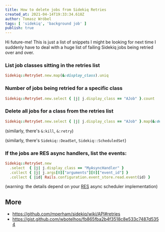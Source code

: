 ```yaml
---
title: How to delete jobs from Sidekiq Retries
created_at: 2021-04-14T19:33:34.618Z
author: Tomasz Wróbel
tags: [ 'sidekiq', 'background job' ]
publish: true
---
```


Hi future-me! This is just a list of snippets I might be looking for next time I suddenly have to deal with a huge list of failing Sidekiq jobs being retried over and over.

### List job classes sitting in the retries list

```ruby
Sidekiq::RetrySet.new.map(&:display_class).uniq
```

### Number of jobs being retried for a specific class

```ruby
Sidekiq::RetrySet.new.select { |j| j.display_class == "AJob" }.count
```

### Delete all jobs for a class from the retries list

```ruby
Sidekiq::RetrySet.new.select { |j| j.display_class == "AJob" }.map(&:delete)
```

(similarly, there's `&:kill`, `&:retry`)

(similarly, there's `Sidekiq::DeadSet`, `Sidekiq::ScheduledSet`)

### If the jobs are RES async handlers, list the events:

```ruby
Sidekiq::RetrySet.new
  .select  { |j| j.display_class == "MyAsyncHandler" }
  .collect { |j| j.args[0]["arguments"][0]["event_id"] }
  .collect { |id| Rails.configuration.event_store.read.event(id) }
```

(warning: the details depend on your [RES](https://railseventstore.org/docs/v2/install/) async scheduler implementation)

## More

* https://github.com/mperham/sidekiq/wiki/API#retries
* https://gist.github.com/wbotelhos/fb865fba2b4f3518c8e533c7487d5354
